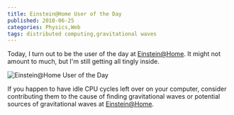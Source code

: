 ```yaml
---
title: Einstein@Home User of the Day
published: 2010-06-25
categories: Physics,Web
tags: distributed computing,gravitational waves
---
```


Today, I turn out to be the user of the day at
<a href="https://einsteinathome.org/">Einstein@Home</a>.
It might not amount to much, but I'm still getting all tingly inside.

![Einstein@Home User of the Day](einsteinathomescreenshot.png)

If you happen to have idle CPU cycles left over on your computer,
consider contributing them to the cause of finding gravitational waves
or potential sources of gravitational waves at <a href="https://einsteinathome.org/">Einstein@Home</a>.
